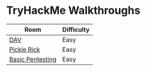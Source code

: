 # TryHackMe Walkthroughs

| Room | Difficulty |
|--------------|------------------|
|[DAV](https://cyb3r-phantom.gitbook.io/dav/)|Easy|
|[Pickle Rick](https://cyb3r-phantom.gitbook.io/pickle-rick/)|Easy|
|[Basic Pentesting](https://medium.com/@tw2/basic-pentesting-a-tryhackme-walkthrough-210ecd6b9631)|Easy|

